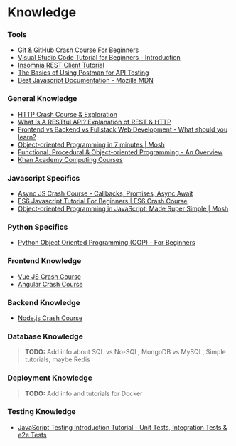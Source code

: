 # Knowledge

### Tools
* [Git & GitHub Crash Course For Beginners](https://www.youtube.com/watch?v=SWYqp7iY_Tc)
* [Visual Studio Code Tutorial for Beginners - Introduction](https://www.youtube.com/watch?v=VqCgcpAypFQ)
* [Insomnia REST Client Tutorial](https://www.youtube.com/watch?v=H16GUC9Svyk)
* [The Basics of Using Postman for API Testing](https://www.youtube.com/watch?v=t5n07Ybz7yI)
* [Best Javascript Documentation - Mozilla MDN](https://developer.mozilla.org/en-US/docs/Web/JavaScript)

### General Knowledge
* [HTTP Crash Course & Exploration](https://www.youtube.com/watch?v=iYM2zFP3Zn0)
* [What Is A RESTful API? Explanation of REST & HTTP](https://www.youtube.com/watch?v=Q-BpqyOT3a8)
* [Frontend vs Backend vs Fullstack Web Development - What should you learn?](https://www.youtube.com/watch?v=pkdgVYehiTE)
* [Object-oriented Programming in 7 minutes | Mosh](https://www.youtube.com/watch?v=pTB0EiLXUC8)
* [Functional, Procedural & Object-oriented Programming - An Overview](https://www.youtube.com/watch?v=aoE-92Ac4zE)
* [Khan Academy Computing Courses](https://www.khanacademy.org/computing)

### Javascript Specifics
* [Async JS Crash Course - Callbacks, Promises, Async Await](https://www.youtube.com/watch?v=PoRJizFvM7s)
* [ES6 Javascript Tutorial For Beginners | ES6 Crash Course](https://www.youtube.com/watch?v=WZQc7RUAg18)
* [Object-oriented Programming in JavaScript: Made Super Simple | Mosh](https://www.youtube.com/watch?v=PFmuCDHHpwk)

### Python Specifics
* [Python Object Oriented Programming (OOP) - For Beginners](https://www.youtube.com/watch?v=JeznW_7DlB0)

### Frontend Knowledge
* [Vue JS Crash Course](https://www.youtube.com/watch?v=Wy9q22isx3U)
* [Angular Crash Course](https://www.youtube.com/watch?v=Fdf5aTYRW0E)

### Backend Knowledge
* [Node.js Crash Course](https://www.youtube.com/watch?v=fBNz5xF-Kx4)

### Database Knowledge
> **TODO:**  Add info about SQL vs No-SQL, MongoDB vs MySQL, Simple tutorials, maybe Redis

### Deployment Knowledge
> **TODO:** Add info and tutorials for Docker

### Testing Knowledge
* [JavaScript Testing Introduction Tutorial - Unit Tests, Integration Tests & e2e Tests](https://www.youtube.com/watch?v=r9HdJ8P6GQI)
